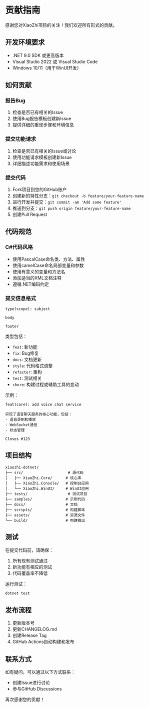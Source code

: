 # 贡献指南

感谢您对XiaoZhi项目的关注！我们欢迎所有形式的贡献。

## 开发环境要求

- .NET 9.0 SDK 或更高版本
- Visual Studio 2022 或 Visual Studio Code
- Windows 10/11（用于WinUI开发）

## 如何贡献

### 报告Bug

1. 检查是否已有相关的Issue
2. 使用Bug报告模板创建新Issue
3. 提供详细的重现步骤和环境信息

### 提交功能请求

1. 检查是否已有相关的Issue或讨论
2. 使用功能请求模板创建新Issue
3. 详细描述功能需求和使用场景

### 提交代码

1. Fork项目到您的GitHub账户
2. 创建新的特性分支：`git checkout -b feature/your-feature-name`
3. 进行开发并提交：`git commit -am 'Add some feature'`
4. 推送到分支：`git push origin feature/your-feature-name`
5. 创建Pull Request

## 代码规范

### C#代码风格

- 使用PascalCase命名类、方法、属性
- 使用camelCase命名局部变量和参数
- 使用有意义的变量和方法名
- 添加适当的XML文档注释
- 遵循.NET编码约定

### 提交信息格式

```
type(scope): subject

body

footer
```

类型包括：
- `feat`: 新功能
- `fix`: Bug修复
- `docs`: 文档更新
- `style`: 代码格式调整
- `refactor`: 重构
- `test`: 测试相关
- `chore`: 构建过程或辅助工具的变动

示例：
```
feat(core): add voice chat service

实现了语音聊天服务的核心功能，包括：
- 语音录制和播放
- WebSocket通信
- 状态管理

Closes #123
```

## 项目结构

```
xiaozhi-dotnet/
├── src/                    # 源代码
│   ├── XiaoZhi.Core/      # 核心库
│   ├── XiaoZhi.Console/   # 控制台应用
│   └── XiaoZhi.WinUI/     # WinUI应用
├── tests/                  # 测试项目
├── samples/               # 示例代码
├── docs/                  # 文档
├── scripts/               # 构建脚本
├── assets/                # 资源文件
└── build/                 # 构建输出
```

## 测试

在提交代码前，请确保：

1. 所有现有测试通过
2. 新功能有相应的测试
3. 代码覆盖率不降低

运行测试：
```bash
dotnet test
```

## 发布流程

1. 更新版本号
2. 更新CHANGELOG.md
3. 创建Release Tag
4. GitHub Actions自动构建和发布

## 联系方式

如有疑问，可以通过以下方式联系：

- 创建Issue进行讨论
- 参与GitHub Discussions

再次感谢您的贡献！

